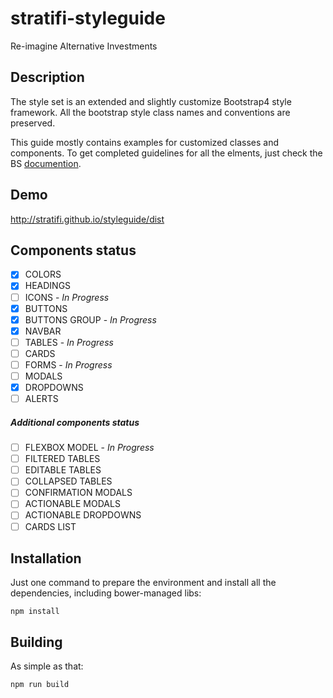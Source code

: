 # stratifi-styleguide

Re-imagine Alternative Investments 


## Description
The style set is an extended and slightly customize Bootstrap4 style framework.
All the bootstrap style class names and conventions are preserved.

This guide mostly contains examples for customized classes and components.
To get completed guidelines for all the elments, just check the BS [documention](http://getbootstrap.com/).


## Demo
http://stratifi.github.io/styleguide/dist  

## Components status
- [x] COLORS
- [x] HEADINGS
- [ ] ICONS - *In Progress*
- [x] BUTTONS
- [x] BUTTONS GROUP - *In Progress*
- [x] NAVBAR
- [ ] TABLES - *In Progress*
- [ ] CARDS
- [ ] FORMS - *In Progress*
- [ ] MODALS
- [x] DROPDOWNS
- [ ] ALERTS

##### Additional components status

- [ ] FLEXBOX MODEL - *In Progress*
- [ ] FILTERED TABLES
- [ ] EDITABLE TABLES
- [ ] COLLAPSED TABLES
- [ ] CONFIRMATION MODALS
- [ ] ACTIONABLE MODALS
- [ ] ACTIONABLE DROPDOWNS
- [ ] CARDS LIST

## Installation
Just one command to prepare the environment and install all the dependencies, 
including bower-managed libs:
```
npm install
```



## Building
As simple as that:
```
npm run build
```
